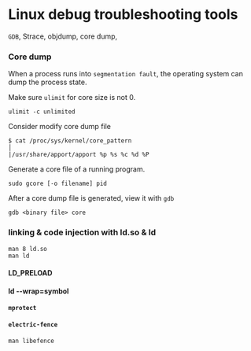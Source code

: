 # Linux debug troubleshooting tools

`GDB`, Strace, objdump, core dump, 

### Core dump

When a process runs into `segmentation fault`, the operating system can dump the process state.

Make sure `ulimit`  for core size is not 0.

    ulimit -c unlimited

Consider modify core dump file

    $ cat /proc/sys/kernel/core_pattern                                              │
    |/usr/share/apport/apport %p %s %c %d %P 

Generate a core file of a running program.

    sudo gcore [-o filename] pid

After a core dump file is generated, view it with `gdb`

    gdb <binary file> core

### linking & code injection with ld.so & ld

    man 8 ld.so
    man ld

#### LD_PRELOAD

#### ld --wrap=symbol

#### `mprotect`

#### `electric-fence`

    man libefence



